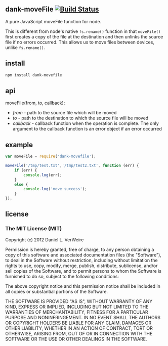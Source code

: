 dank-moveFile [![Build Status](https://secure.travis-ci.org/wankdanker/node-dank-moveFile.png)](http://travis-ci.org/wankdanker/node-dank-moveFile)
-------------

A pure JavaScript moveFile function for node.

This is different from node's native `fs.rename()` function in that 
`moveFile()` first creates a copy of the file at the destination and then 
unlinks the source file if no errors occurred. This allows us to move files
between devices, unlike `fs.rename()`.


install
-------

```bash
npm install dank-movefile
```

api
---

moveFile(from, to, callback);

* _from_ - path to the source file which will be moved
* _to_  - path to the destination to which the source file will be moved
* _callback_ - callback function when the operation is complete. The only
	argument to the callback function is an error object if an error 
	occurred

example
-------

```javascript
var moveFile = require('dank-movefile');

moveFile('/tmp/test.txt','/tmp/test2.txt', function (err) {
	if (err) {
		console.log(err);
	}
	else {
		console.log('move success');
	}
});
```

license
-------

### The MIT License (MIT)


Copyright (c) 2012 Daniel L. VerWeire

Permission is hereby granted, free of charge, to any person obtaining
a copy of this software and associated documentation files (the
"Software"), to deal in the Software without restriction, including
without limitation the rights to use, copy, modify, merge, publish,
distribute, sublicense, and/or sell copies of the Software, and to
permit persons to whom the Software is furnished to do so, subject to
the following conditions:

The above copyright notice and this permission notice shall be
included in all copies or substantial portions of the Software.

THE SOFTWARE IS PROVIDED "AS IS", WITHOUT WARRANTY OF ANY KIND,
EXPRESS OR IMPLIED, INCLUDING BUT NOT LIMITED TO THE WARRANTIES OF
MERCHANTABILITY, FITNESS FOR A PARTICULAR PURPOSE AND NONINFRINGEMENT.
IN NO EVENT SHALL THE AUTHORS OR COPYRIGHT HOLDERS BE LIABLE FOR ANY
CLAIM, DAMAGES OR OTHER LIABILITY, WHETHER IN AN ACTION OF CONTRACT,
TORT OR OTHERWISE, ARISING FROM, OUT OF OR IN CONNECTION WITH THE
SOFTWARE OR THE USE OR OTHER DEALINGS IN THE SOFTWARE.
